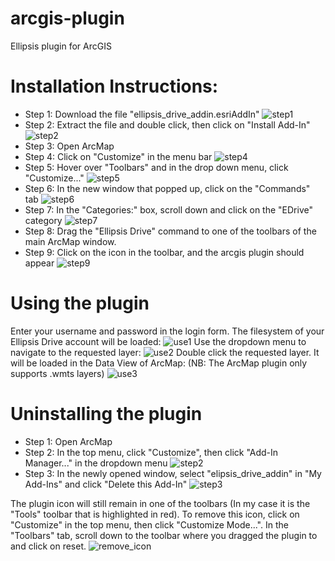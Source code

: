 # arcgis-plugin
Ellipsis plugin for ArcGIS

# Installation Instructions:
* Step 1: Download the file "ellipsis_drive_addin.esriAddIn"
![step1](https://user-images.githubusercontent.com/55835594/198554472-620f82bd-5efe-47bc-890a-78591d1af5d6.JPG)
* Step 2: Extract the file and double click, then click on "Install Add-In"
![step2](https://user-images.githubusercontent.com/55835594/198554995-041cc00d-b581-4d13-954e-ee191635e4a4.JPG)
* Step 3: Open ArcMap
* Step 4: Click on "Customize" in the menu bar
![step4](https://user-images.githubusercontent.com/55835594/173599821-445704e4-3907-4497-8a3a-b242086bbb2a.PNG)
* Step 5: Hover over "Toolbars" and in the drop down menu, click "Customize..."
![step5](https://user-images.githubusercontent.com/55835594/173600111-faf89ded-0d25-4a6d-ba12-089b24aa87f1.png)
* Step 6: In the new window that popped up, click on the "Commands" tab
![step6](https://user-images.githubusercontent.com/55835594/173600349-c7f72a5b-55c6-46c0-8808-bc6cfed62679.PNG)
* Step 7: In the "Categories:" box, scroll down and click on the "EDrive" category
![step7](https://user-images.githubusercontent.com/55835594/198558191-49a4727a-2ec7-4b8b-8084-e6079c6f6736.png)
* Step 8: Drag the "Ellipsis Drive" command to one of the toolbars of the main ArcMap window.
* Step 9: Click on the icon in the toolbar, and the arcgis plugin should appear
![step9](https://user-images.githubusercontent.com/55835594/198557800-b73a56ad-33c9-469c-bf34-93a2650a3e35.png)

# Using the plugin
Enter your username and password in the login form. The filesystem of your Ellipsis Drive account will be loaded:
![use1](https://user-images.githubusercontent.com/55835594/173602992-bbb533e6-9719-42fe-9516-7ebcc03a711d.PNG)
Use the dropdown menu to navigate to the requested layer: 
![use2](https://user-images.githubusercontent.com/55835594/173602787-42886a27-2faf-4d21-a3a7-cc7ec26872f4.PNG)
Double click the requested layer. It will be loaded in the Data View of ArcMap: (NB: The ArcMap plugin only supports .wmts layers)
![use3](https://user-images.githubusercontent.com/55835594/173602653-a31e3ba0-286f-41c9-826f-609fa9b7553b.PNG)

# Uninstalling the plugin
* Step 1: Open ArcMap
* Step 2: In the top menu, click "Customize", then click "Add-In Manager..." in the dropdown menu
![step2](https://user-images.githubusercontent.com/55835594/198555700-81697f3c-5737-4460-bdfe-d83a7dc5b0a0.png)
* Step 3: In the newly opened window, select "elipsis_drive_addin" in "My Add-Ins" and click "Delete this Add-In"
![step3](https://user-images.githubusercontent.com/55835594/198556266-27699cfb-a519-4036-8b8a-cb983d9e5f4e.png)

The plugin icon will still remain in one of the toolbars (In my case it is the "Tools" toolbar that is highlighted in red).
To remove this icon, click on "Customize" in the top menu, then click "Customize Mode...". In the "Toolbars" tab, scroll down to the toolbar where you dragged 
the plugin to and click on reset.
![remove_icon](https://user-images.githubusercontent.com/55835594/198557414-eb3e05db-07fe-411d-815e-cee721d7c5c4.png)



